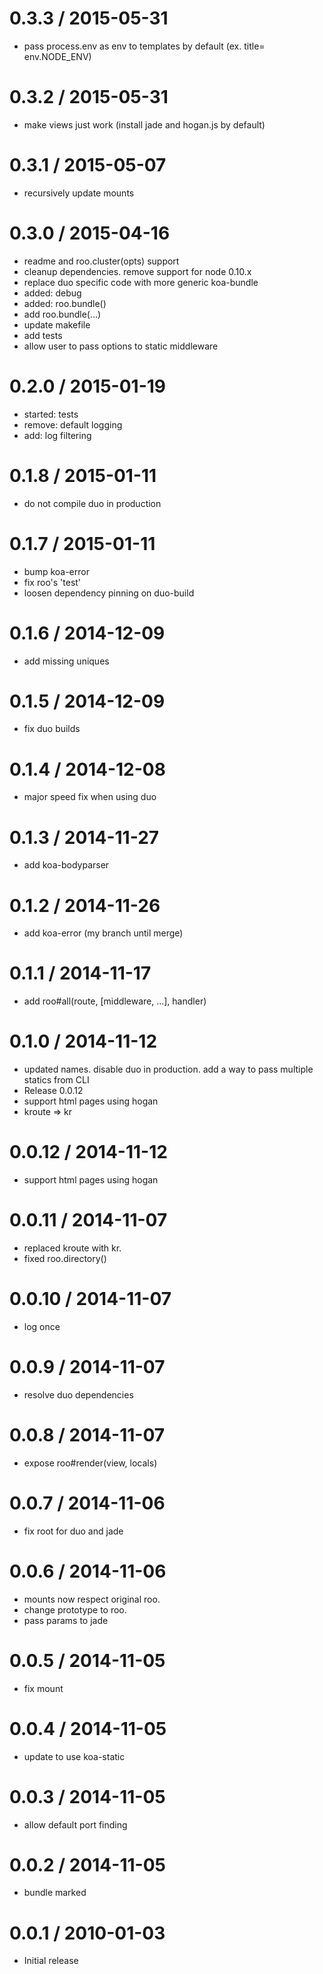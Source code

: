 
0.3.3 / 2015-05-31
==================

  * pass process.env as env to templates by default (ex. title= env.NODE_ENV)

0.3.2 / 2015-05-31
==================

  * make views just work (install jade and hogan.js by default)

0.3.1 / 2015-05-07
==================

  * recursively update mounts

0.3.0 / 2015-04-16
==================

  * readme and roo.cluster(opts) support
  * cleanup dependencies. remove support for node 0.10.x
  * replace duo specific code with more generic koa-bundle
  * added: debug
  * added: roo.bundle()
  * add roo.bundle(...)
  * update makefile
  * add tests
  * allow user to pass options to static middleware

0.2.0 / 2015-01-19
==================

  * started: tests
  * remove: default logging
  * add: log filtering

0.1.8 / 2015-01-11
==================

  * do not compile duo in production

0.1.7 / 2015-01-11
==================

  * bump koa-error
  * fix roo's 'test'
  * loosen dependency pinning on duo-build

0.1.6 / 2014-12-09
==================

  * add missing uniques

0.1.5 / 2014-12-09
==================

  * fix duo builds

0.1.4 / 2014-12-08
==================

  * major speed fix when using duo

0.1.3 / 2014-11-27
==================

  * add koa-bodyparser

0.1.2 / 2014-11-26
==================

  * add koa-error (my branch until merge)

0.1.1 / 2014-11-17
==================

  * add roo#all(route, [middleware, ...], handler)

0.1.0 / 2014-11-12
==================

  * updated names. disable duo in production. add a way to pass multiple statics from CLI
  * Release 0.0.12
  * support html pages using hogan
  * kroute => kr

0.0.12 / 2014-11-12
==================

  * support html pages using hogan

0.0.11 / 2014-11-07
==================

  * replaced kroute with kr.
  * fixed roo.directory()

0.0.10 / 2014-11-07
==================

  * log once

0.0.9 / 2014-11-07
==================

  * resolve duo dependencies

0.0.8 / 2014-11-07
==================

  * expose roo#render(view, locals)

0.0.7 / 2014-11-06
==================

  * fix root for duo and jade

0.0.6 / 2014-11-06
==================

  * mounts now respect original roo.
  * change prototype to roo.
  * pass params to jade

0.0.5 / 2014-11-05
==================

  * fix mount

0.0.4 / 2014-11-05
==================

  * update to use koa-static

0.0.3 / 2014-11-05
==================

  * allow default port finding

0.0.2 / 2014-11-05
==================

  * bundle marked

0.0.1 / 2010-01-03
==================

  * Initial release

